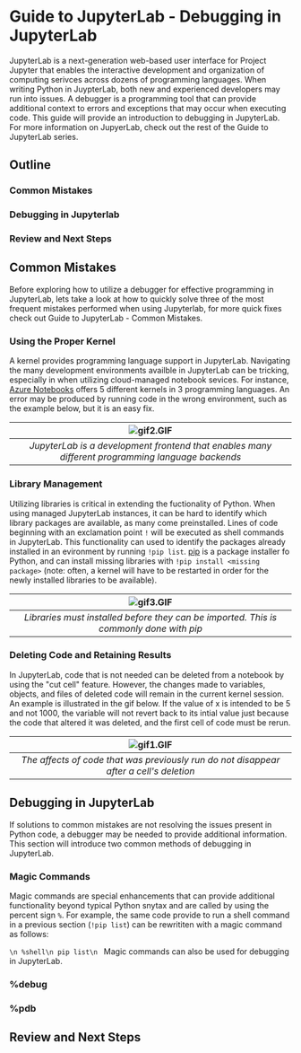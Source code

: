 # Guide to JupyterLab - Debugging in JupyterLab

JupyterLab is a next-generation web-based user interface for Project Jupyter that enables the interactive development and organization of computing serivces across dozens of programming languages. When writing Python in JuypterLab, both new and experienced developers may run into issues. A debugger is a programming tool that can provide additional context to errors and exceptions that may occur when executing code. This guide will provide an introduction to debugging in JupyterLab. For more information on JupyerLab, check out the rest of the Guide to JupyterLab series.

## Outline
### Common Mistakes
### Debugging in Jupyterlab
### Review and Next Steps 

## Common Mistakes
Before exploring how to utilize a debugger for effective programming in JupyterLab, lets take a look at how to quickly solve three of the most frequent mistakes performed when using Jupyterlab, for more quick fixes check out Guide to JupyterLab - Common Mistakes.

### Using the Proper Kernel
A kernel provides programming language support in JupyterLab. Navigating the many development environments availble in JupyterLab can be tricking, especially in when utilizing cloud-managed notebook sevices. For instance, [Azure Notebooks](https://notebooks.azure.com/help/jupyter-notebooks/available-kernels) offers 5 different kernels in 3 programming languages. An error may be produced by running code in the wrong environment, such as the example below, but it is an easy fix.

|![gif2.GIF](https://github.com/PubChimps/JupyterLab/blob/master/media/gif2.GIF?raw=true) |  
|:--:| 
| *JupyterLab is a development frontend that enables many different programming language backends* |

### Library Management
Utilizing libraries is critical in extending the fuctionality of Python. When using managed JupyterLab instances, it can be hard to identify which library packages are available, as many come preinstalled. Lines of code beginning with an exclamation point `!` will be executed as shell commands in JupyterLab. This functionality can used to identify the packages already installed in an evironment by running `!pip list`. [pip](https://pypi.org/project/pip/) is a package installer fo Python, and can install missing libraries with `!pip install <missing package>` (note: often, a kernel will have to be restarted in order for the newly installed libraries to be available).

|![gif3.GIF](https://github.com/PubChimps/JupyterLab/blob/master/media/gif3.GIF?raw=true) |  
|:--:| 
| *Libraries must installed before they can be imported. This is commonly done with pip* |

### Deleting Code and Retaining Results
In JupyterLab, code that is not needed can be deleted from a notebook by using the "cut cell" feature. However, the changes made to variables, objects, and files of deleted code will remain in the current kernel session. An example is illustrated in the gif below. If the value of x is intended to be 5 and not 1000, the variable will not revert back to its intial value just because the code that altered it was deleted, and the first cell of code must be rerun.


|![gif1.GIF](https://github.com/PubChimps/JupyterLab/blob/master/media/gif1.GIF?raw=true) |  
|:--:| 
| *The affects of code that was previously run do not disappear after a cell's deletion* |

## Debugging in JupyterLab
If solutions to common mistakes are not resolving the issues present in Python code, a debugger may be needed to provide additional information. This section will introduce two common methods of debugging in JupyterLab.

### Magic Commands 
Magic commands are special enhancements that can provide additional functionality beyond typical Python snytax and are called by using the percent sign `%`. For example, the same code provide to run a shell command in a previous section (`!pip list`) can be rewrititen with a magic command as follows:

`\n
%shell\n
pip list\n
`
Magic commands can also be used for debugging in JupyterLab.

### %debug
### %pdb

## Review and Next Steps



